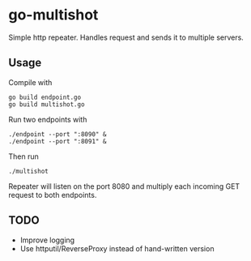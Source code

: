 # go-multishot

Simple http repeater. Handles request and sends it to multiple servers.

## Usage

Compile with

    go build endpoint.go
    go build multishot.go

Run two endpoints with

    ./endpoint --port ":8090" &
    ./endpoint --port ":8091" &

Then run

    ./multishot

Repeater will listen on the port 8080 and multiply each incoming GET request to both endpoints.

## TODO

* Improve logging
* Use httputil/ReverseProxy instead of hand-written version

